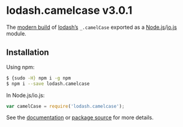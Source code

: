 # lodash.camelcase v3.0.1

The [modern build](https://github.com/lodash/lodash/wiki/Build-Differences) of [lodash’s](https://lodash.com/) `_.camelCase` exported as a [Node.js](http://nodejs.org/)/[io.js](https://iojs.org/) module.

## Installation

Using npm:

```bash
$ {sudo -H} npm i -g npm
$ npm i --save lodash.camelcase
```

In Node.js/io.js:

```js
var camelCase = require('lodash.camelcase');
```

See the [documentation](https://lodash.com/public#camelCase) or [package source](https://github.com/lodash/lodash/blob/3.0.1-npm-packages/lodash.camelcase) for more details.
